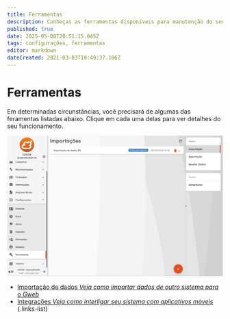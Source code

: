 ```yaml
---
title: Ferramentas
description: Conheças as ferramentas disponíveis para manutenção do seu Gweb
published: true
date: 2025-05-08T20:51:15.045Z
tags: configurações, ferramentas
editor: markdown
dateCreated: 2021-03-03T19:49:37.106Z
---
```


# Ferramentas

Em determinadas circunstâncias, você precisará de algumas das feramentas listadas abaixo. Clique em cada uma delas para ver detalhes do seu funcionamento.

![tela-principal.png](/config/ferramentas/tela-principal.png)

<!--
## **Resetar dados:**
Clique nesta opção para resetar a sua base de dados do GWEB.

> **Importante** ressaltar que este processo deletará todos os cadastros da base, além dos documentos e notas emitidas. Deixando apenas os cadastros padrões que são criados junto de qualquer nova conta.
**Com o processo de reset da base de dados do GWEB concluído, não é possível voltar ao estado anterior. Portanto, tenha certeza da necessidade antes de seguir em frente.**
{.is-danger}

Será aberto uma caixa de diálogo exigindo que confirme o reset:

![Confirma Reset](/config/ferramentas/confirma-reset.png)

Ao confirmar, será exigido o usuário e senha do administrador da conta do GWEB.

![admin-reset-base.png](/config/ferramentas/admin-reset-base.png)

Inserindo os dados e confirmando, sua base do **GWEB será resetada**.

##
Algumas opções no menu de ferramentas exigem um tutorial próprio devido a sua extensão, **clique abaixo** para ter mais informações sobre elas:
-->
- [Importação de dados *Veja como importar dados de outro sistema para o Gweb*](/ferramentas/importacao)
- [Integrações *Veja como interligar seu sistema com aplicativos móveis*](/ferramentas/integracoes)
{.links-list}












